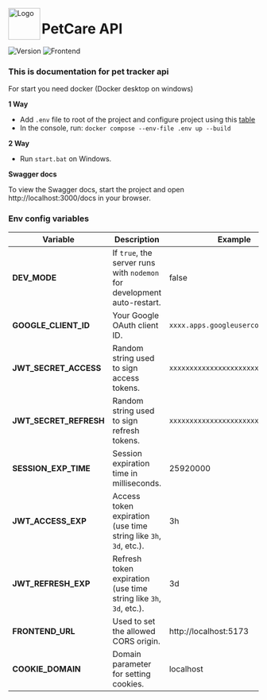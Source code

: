 <img src="https://api.swedka121.com/assets/Logo.png"
     alt="Logo" width="64" align="left" />
     
# PetCare API

![Version](https://img.shields.io/badge/version-0.0.3--dev-blue) ![Frontend](https://img.shields.io/badge/Frontend-https://github.com/KryaKryaTeam/PetCareFrontend-purple?link=https://github.com/KryaKryaTeam/PetCareFrontend)

### This is documentation for pet tracker api

For start you need docker (Docker desktop on windows)

**1 Way**
 - Add `.env` file to root of the project and configure project using this [table](https://github.com/KryaKryaTeam/PetCareApi/edit/main/README.md#env-config-variables)
 - In the console, run: `docker compose --env-file .env up --build`

**2 Way**
 - Run `start.bat` on Windows.

**Swagger docs**

To view the Swagger docs, start the project and open http://localhost:3000/docs in your browser.

### Env config variables

| Variable              | Description                                                                 | Example                        |
|-----------------------|-----------------------------------------------------------------------------|--------------------------------|
| **DEV_MODE**          | If `true`, the server runs with `nodemon` for development auto-restart.     | false                          |
| **GOOGLE_CLIENT_ID**  | Your Google OAuth client ID.                                                | `xxxx.apps.googleusercontent.com` |
| **JWT_SECRET_ACCESS** | Random string used to sign access tokens.                                   | `xxxxxxxxxxxxxxxxxxxxxxxxxxxxxxxx` |
| **JWT_SECRET_REFRESH**| Random string used to sign refresh tokens.                                  | `xxxxxxxxxxxxxxxxxxxxxxxxxxxxxxxx` |
| **SESSION_EXP_TIME**  | Session expiration time in milliseconds.                                    | 25920000                       |
| **JWT_ACCESS_EXP**    | Access token expiration (use time string like `3h`, `3d`, etc.).             | 3h                             |
| **JWT_REFRESH_EXP**   | Refresh token expiration (use time string like `3h`, `3d`, etc.).            | 3d                             |
| **FRONTEND_URL**      | Used to set the allowed CORS origin.                                        | http://localhost:5173          |
| **COOKIE_DOMAIN**     | Domain parameter for setting cookies.                                       | localhost                      |
